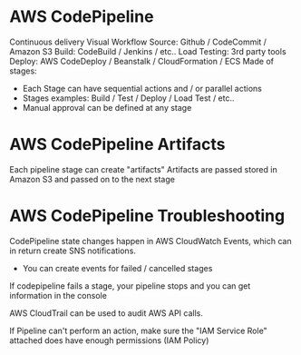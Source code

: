 # AWS CodePipeline

Continuous delivery
Visual Workflow
Source: Github / CodeCommit / Amazon S3
Build: CodeBuild / Jenkins / etc..
Load Testing: 3rd party tools
Deploy: AWS CodeDeploy / Beanstalk / CloudFormation / ECS
Made of stages:
- Each Stage can have sequential actions and / or parallel actions
- Stages examples: Build / Test / Deploy / Load Test / etc..
- Manual approval can be defined at any stage

# AWS CodePipeline Artifacts

Each pipeline stage can create "artifacts"
Artifacts are passed stored in Amazon S3 and passed on to the next stage 

# AWS CodePipeline Troubleshooting

CodePipeline state changes happen in AWS CloudWatch Events, which can in return create SNS notifications.
- You can create events for failed / cancelled stages

If codepipeline fails a stage, your pipeline stops and you can get information in the console

AWS CloudTrail can be used to audit AWS API calls.

If Pipeline can't perform an action, make sure the "IAM Service Role" attached does have enough permissions (IAM Policy)